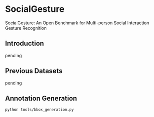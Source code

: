 # SocialGesture
SocialGesture: An Open Benchmark for Multi-person Social Interaction Gesture Recognition    
 
## Introduction

pending

## Previous Datasets

pending

## Annotation Generation

```
python tools/bbox_generation.py
```




